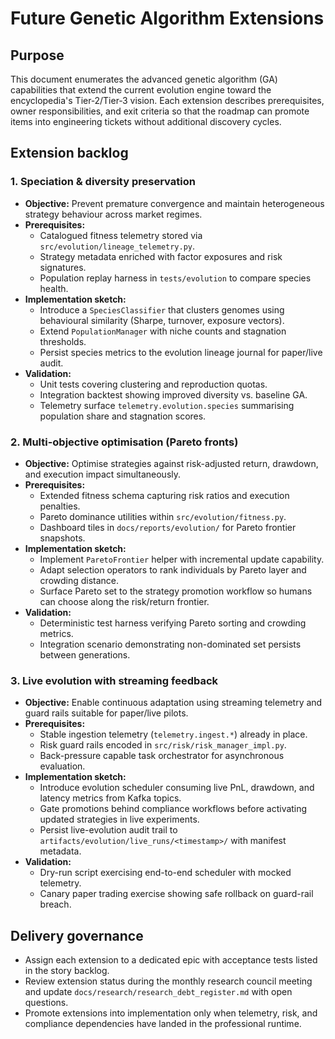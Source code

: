 # Future Genetic Algorithm Extensions

## Purpose
This document enumerates the advanced genetic algorithm (GA) capabilities that
extend the current evolution engine toward the encyclopedia's Tier‑2/Tier‑3
vision. Each extension describes prerequisites, owner responsibilities, and exit
criteria so that the roadmap can promote items into engineering tickets without
additional discovery cycles.

## Extension backlog

### 1. Speciation & diversity preservation
- **Objective:** Prevent premature convergence and maintain heterogeneous
  strategy behaviour across market regimes.
- **Prerequisites:**
  - Catalogued fitness telemetry stored via
    `src/evolution/lineage_telemetry.py`.
  - Strategy metadata enriched with factor exposures and risk signatures.
  - Population replay harness in `tests/evolution` to compare species health.
- **Implementation sketch:**
  - Introduce a `SpeciesClassifier` that clusters genomes using behavioural
    similarity (Sharpe, turnover, exposure vectors).
  - Extend `PopulationManager` with niche counts and stagnation thresholds.
  - Persist species metrics to the evolution lineage journal for paper/live
    audit.
- **Validation:**
  - Unit tests covering clustering and reproduction quotas.
  - Integration backtest showing improved diversity vs. baseline GA.
  - Telemetry surface `telemetry.evolution.species` summarising population share
    and stagnation scores.

### 2. Multi-objective optimisation (Pareto fronts)
- **Objective:** Optimise strategies against risk-adjusted return, drawdown, and
  execution impact simultaneously.
- **Prerequisites:**
  - Extended fitness schema capturing risk ratios and execution penalties.
  - Pareto dominance utilities within `src/evolution/fitness.py`.
  - Dashboard tiles in `docs/reports/evolution/` for Pareto frontier snapshots.
- **Implementation sketch:**
  - Implement `ParetoFrontier` helper with incremental update capability.
  - Adapt selection operators to rank individuals by Pareto layer and crowding
    distance.
  - Surface Pareto set to the strategy promotion workflow so humans can choose
    along the risk/return frontier.
- **Validation:**
  - Deterministic test harness verifying Pareto sorting and crowding metrics.
  - Integration scenario demonstrating non-dominated set persists between
    generations.

### 3. Live evolution with streaming feedback
- **Objective:** Enable continuous adaptation using streaming telemetry and
  guard rails suitable for paper/live pilots.
- **Prerequisites:**
  - Stable ingestion telemetry (`telemetry.ingest.*`) already in place.
  - Risk guard rails encoded in `src/risk/risk_manager_impl.py`.
  - Back-pressure capable task orchestrator for asynchronous evaluation.
- **Implementation sketch:**
  - Introduce evolution scheduler consuming live PnL, drawdown, and latency
    metrics from Kafka topics.
  - Gate promotions behind compliance workflows before activating updated
    strategies in live experiments.
  - Persist live-evolution audit trail to
    `artifacts/evolution/live_runs/<timestamp>/` with manifest metadata.
- **Validation:**
  - Dry-run script exercising end-to-end scheduler with mocked telemetry.
  - Canary paper trading exercise showing safe rollback on guard-rail breach.

## Delivery governance
- Assign each extension to a dedicated epic with acceptance tests listed in the
  story backlog.
- Review extension status during the monthly research council meeting and update
  `docs/research/research_debt_register.md` with open questions.
- Promote extensions into implementation only when telemetry, risk, and
  compliance dependencies have landed in the professional runtime.
